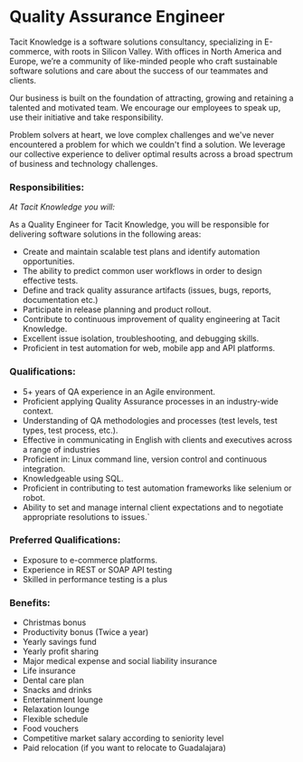 # Quality Assurance Engineer

Tacit Knowledge is a software solutions consultancy, specializing in E-commerce, with roots in Silicon Valley. With offices in North America and Europe, we’re a community of like-minded people who craft sustainable software solutions and care about the success of our teammates and clients.

Our business is built on the foundation of attracting, growing and retaining a talented and motivated team. We encourage our employees to speak up, use their initiative and take responsibility.

Problem solvers at heart, we love complex challenges and we've never encountered a problem for which we couldn't find a solution. We leverage our collective experience to deliver optimal results across a broad spectrum of business and technology challenges.

### Responsibilities:

_At Tacit Knowledge you will:_

As a Quality Engineer for Tacit Knowledge, you will be responsible for delivering software solutions in the following areas:

- Create and maintain scalable test plans and identify automation opportunities.
- The ability to predict common user workflows in order to design effective tests.
- Define and track quality assurance artifacts (issues, bugs, reports, documentation etc.)
- Participate in release planning and product rollout.
- Contribute to continuous improvement of quality engineering at Tacit Knowledge.
- Excellent issue isolation, troubleshooting, and debugging skills.
- Proficient in test automation for web, mobile app and API platforms.

### Qualifications:

- 5+ years of QA experience in an Agile environment.
- Proficient applying Quality Assurance processes in an industry-wide context.
- Understanding of QA methodologies and processes (test levels, test types, test process, etc.).
- Effective in communicating in English with clients and executives across a range of industries
- Proficient in: Linux command line, version control and continuous integration.
- Knowledgeable using SQL.
- Proficient in contributing to test automation frameworks like selenium or robot.
- Ability to set and manage internal client expectations and to negotiate appropriate resolutions to issues.`

### Preferred Qualifications:

- Exposure to e-commerce platforms.
- Experience in REST or SOAP API testing
- Skilled in performance testing is a plus

### Benefits:

- Christmas bonus
- Productivity bonus (Twice a year)
- Yearly savings fund
- Yearly profit sharing
- Major medical expense and social liability insurance
- Life insurance
- Dental care plan
- Snacks and drinks
- Entertainment lounge
- Relaxation lounge
- Flexible schedule
- Food vouchers
- Competitive market salary according to seniority level
- Paid relocation (if you want to relocate to Guadalajara)